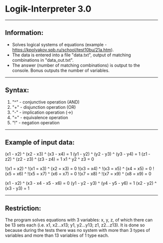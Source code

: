 # Logik-Interpreter 3.0
-----------------------------
Information:
-----------------------------
- Solves logical systems of equations (example - https://kpolyakov.spb.ru/school/test10bu/21a.htm).
- The data is entered into a file "data.txt", output of matching combinations in "data_out.txt".
- The answer (number of matching combinations) is output to the console. 
Bonus outputs the number of variables.
-----------------------------
Syntax:
-----------------------------
1) "^" - conjunctive operation (AND)
2) "+" - disjunction operation (OR)
3) "-" - implication operation (->)
4) "=" - equivalence operation
5) "!" - negation operation
-----------------------------
Example of input data:
-----------------------------

(x1 - x2) ^ (x2 - x3) ^ (x3 - x4) = 1
(y1 - y2) ^ (y2 - y3) ^ (y3 - y4) = 1
(z1 - z2) ^ (z2 - z3) ^ (z3 - z4) = 1
x1 ^ y2 ^ z3 = 0

!(x1 = x2) ^ !(x1 = x3) ^ (x2 = x3) = 0
!(x3 = x4) ^ !(x3 = x5) ^ (x4 = x5) = 0
!(x5 = x6) ^ !(x5 = x7) ^ (x6 = x7) = 0
!(x7 = x8) ^ !(x7 = x9) ^ (x8 = x9) = 0

(x1 - x2) ^ (x3 - x4 - x5 - x6) = 0
(y1 - y2 - y3) ^ (y4 - y5 - y6) = 1
(x2 - y2) ^ (x3 - y3) = 1

----------------------------
Restriction:
----------------------------
The program solves equations with 3 variables: x, y, z, of which there can be 13 sets each (i.e. x1, x2...x13; y1, y2...y13; z1, z2...z13). It is done so because during the tests there was no system with more than 3 types of variables and more than 13 variables of 1 type each.
